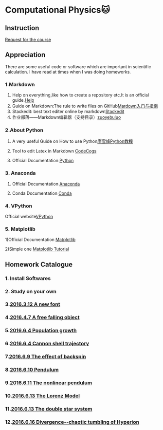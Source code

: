 # Computational Physics:cat:
## Instruction
[Request for the course](https://github.com/caihao/computational_physics_whu/blob/master/README.md)  

## Appreciation
There are some useful code or software which are important in scientific calculation. I have read at times when I was doing homeworks.
### 1.Markdown
1. Help on everything,like how to create a repository etc.It is an official guide.[Help](https://help.github.com/)
2. Guide on Markdown:The rule to write files on GitHub[Mardown入门与指南](http://sspai.com/25137)
3. Stackedit: best text editer online by markdown[Stackedit](https://stackedit.io/)
4. 作业部落——Markdown编辑器（支持目录）[zuoyebuluo](https://www.zybuluo.com/mdeditor)

### 2.About Python
1) A very useful Guide on How to use Python[廖雪峰Python教程](http://www.liaoxuefeng.com/wiki/001374738125095c955c1e6d8bb493182103fac9270762a000/)

2) Tool to edit Latex in Markdown [CodeCogs](http://latex.codecogs.com/)

3) Official Documentation [Python](https://www.python.org/)

### 3. Anaconda
1) Official Documentation [Anaconda](https://docs.continuum.io/anaconda/index)

2) Conda Documentation [Conda](http://conda.pydata.org/docs/test-drive.html)

### 4. VPython
Official website[VPython](http://www.vpython.org/)

### 5. Matplotlib
1)Official Documentation [Matplotlib](http://matplotlib.org/contents.html)

2)Simple one [Matplotlib Tutorial](http://www.labri.fr/perso/nrougier/teaching/matplotlib/)

## Homework Catalogue
### 1. Install Softwares
### 2. Study on your own
### 3.[2016.3.12 A new font](https://github.com/Nucleus2014/computationalphysics_N2014301020131/blob/master/homework_3/2016.3.12%20A%20new%20font.md)
### 4.[2016.4.7 A free falling object](https://github.com/Nucleus2014/computationalphysics_N2014301020131/blob/master/homework_4/2016.3.30%20Chart1.md)
### 5.[2016.6.4 Population growth](https://github.com/Nucleus2014/computationalphysics_N2014301020131/blob/master/homework_5/2016.6.4%20Population%20growth.md)
### 6.[2016.6.4 Cannon shell trajectory](https://github.com/Nucleus2014/computationalphysics_N2014301020131/blob/master/homework_6/2016.6.4%20Cannon%20shell%20trajectory.md)
### 7.[2016.6.9 The effect of backspin](https://github.com/Nucleus2014/computationalphysics_N2014301020131/blob/master/homework_7/2016.6.9%20The%20effect%20of%20backspin.md)
### 8.[2016.6.10 Pendulum](https://github.com/Nucleus2014/computationalphysics_N2014301020131/blob/master/homework_8/2016.6.10%20Pendulum.md)
### 9.[2016.6.11 The nonlinear pendulum](https://github.com/Nucleus2014/computationalphysics_N2014301020131/blob/master/homework_9/2016.6.11%20Nonlinear%20pendulum.md)
### 10.[2016.6.13 The Lorenz Model](https://github.com/Nucleus2014/computationalphysics_N2014301020131/blob/master/homework_10/2016.6.13%20The%20Lorenz%20Model.md)
### 11.[2016.6.13 The double star system](https://github.com/Nucleus2014/computationalphysics_N2014301020131/blob/master/homework_11/2016.6.13%20The%20double%20star%20system.md)
### 12.[2016.6.16 Divergence--chaotic tumbling of Hyperion](https://github.com/Nucleus2014/computationalphysics_N2014301020131/blob/master/homework_12/2016.6.16%20Divergence.md)
